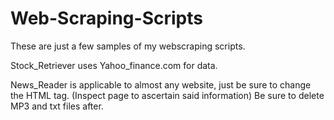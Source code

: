 # Web-Scraping-Scripts

These are just a few samples of my webscraping scripts. 


Stock_Retriever uses Yahoo_finance.com for data. 


News_Reader is applicable to almost any website, just be sure to change the HTML tag. (Inspect page to ascertain said information) Be sure to delete MP3 and txt files after.


